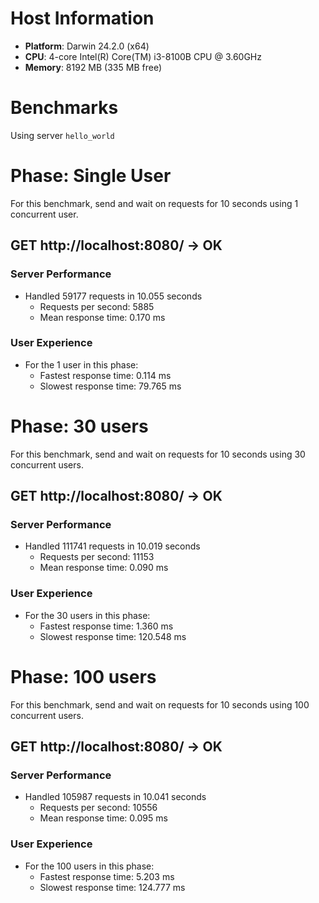 # Host Information

- **Platform**: Darwin 24.2.0 (x64)
- **CPU**: 4-core Intel(R) Core(TM) i3-8100B CPU @ 3.60GHz
- **Memory**: 8192 MB (335 MB free)

# Benchmarks

Using server `hello_world`

# Phase: Single User

For this benchmark, send and wait on requests for 10 seconds using 1 concurrent user.


## GET http://localhost:8080/ -> OK

### Server Performance

- Handled 59177 requests in 10.055 seconds
  - Requests per second: 5885
  - Mean response time: 0.170 ms

### User Experience

- For the 1 user in this phase:
  - Fastest response time: 0.114 ms
  - Slowest response time: 79.765 ms


# Phase: 30 users

For this benchmark, send and wait on requests for 10 seconds using 30 concurrent users.


## GET http://localhost:8080/ -> OK

### Server Performance

- Handled 111741 requests in 10.019 seconds
  - Requests per second: 11153
  - Mean response time: 0.090 ms

### User Experience

- For the 30 users in this phase:
  - Fastest response time: 1.360 ms
  - Slowest response time: 120.548 ms


# Phase: 100 users

For this benchmark, send and wait on requests for 10 seconds using 100 concurrent users.


## GET http://localhost:8080/ -> OK

### Server Performance

- Handled 105987 requests in 10.041 seconds
  - Requests per second: 10556
  - Mean response time: 0.095 ms

### User Experience

- For the 100 users in this phase:
  - Fastest response time: 5.203 ms
  - Slowest response time: 124.777 ms

